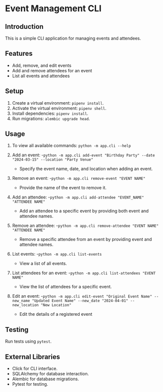 # Event Management CLI

## Introduction

This is a simple CLI application for managing events and attendees.

## Features

- Add, remove, and edit events
- Add and remove attendees for an event
- List all events and attendees

## Setup

1. Create a virtual environment: `pipenv install`.
2. Activate the virtual environment: `pipenv shell`.
3. Install dependencies: `pipenv install`.
4. Run migrations: `alembic upgrade head`.

## Usage

1. To view all available commands: `python -m app.cli --help`

2. Add an event: -`python -m app.cli add-event "Birthday Party" --date "2024-03-15" --location "Party Venue"`

   - Specify the event name, date, and location when adding an event.

3. Remove an event: -`python -m app.cli remove-event "EVENT NAME"`

   - Provide the name of the event to remove it.

4. Add an attendee: -`python -m app.cli add-attendee "EVENT_NAME" "ATTENDEE NAME"`

   - Add an attendee to a specific event by providing both event and attendee names.

5. Remove an attendee: -`python -m app.cli remove-attendee "EVENT NAME" "ATTENDEE NAME"`

   - Remove a specific attendee from an event by providing event and attendee names.

6. List events: -`python -m app.cli list-events`

   - View a list of all events.

7. List attendees for an event: -`python -m app.cli list-attendees "EVENT NAME"`

   - View the list of attendees for a specific event.

8. Edit an event: -`python -m app.cli edit-event "Original Event Name" --new_name "Updated Event Name" --new_date "2024-04-01" --new_location "New Location"`
   - Edit the details of a registered event

## Testing

Run tests using `pytest`.

## External Libraries

- Click for CLI interface.
- SQLAlchemy for database interaction.
- Alembic for database migrations.
- Pytest for testing.
